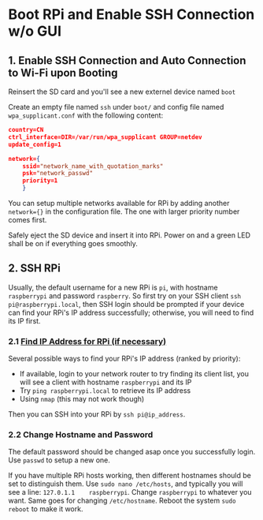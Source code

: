 # Boot RPi and Enable SSH Connection w/o GUI 

## 1. Enable SSH Connection and Auto Connection to Wi-Fi upon Booting
Reinsert the SD card and you'll see a new externel device named `boot`

Create an empty file named `ssh` under `boot/` and config file named `wpa_supplicant.conf` with the following content: 
```json
country=CN
ctrl_interface=DIR=/var/run/wpa_supplicant GROUP=netdev
update_config=1

network={
	ssid="network_name_with_quotation_marks"
	psk="network_passwd"
	priority=1
	} 
```

You can setup multiple networks available for RPi by adding another `network={}` in the configuration file. The one with larger priority number comes first.

Safely eject the SD device and insert it into RPi. Power on and a green LED shall be on if everything goes smoothly.

## 2. SSH RPi
Usually, the default username for a new RPi is `pi`, with hostname `raspberrypi` and password `raspberry`. So first try on your SSH client `ssh pi@raspberrypi.local`, then SSH login should be prompted if your device can find your RPi's IP address successfully; otherwise, you will need to find its IP first.

### 2.1 [Find IP Address for RPi (if necessary)](https://pimylifeup.com/raspberry-pi-ip-address/)
Several possible ways to find your RPi's IP address (ranked by priority):

- If available, login to your network router to try finding its client list, you will see a client with hostname `raspberrypi`
 and its IP
- Try `ping raspberrypi.local` to retrieve its IP address
- Using `nmap` (this may not work though)

Then you can SSH into your RPi by `ssh pi@ip_address`.

### 2.2 Change Hostname and Password
The default password should be changed asap once you successfully login. Use `passwd` to setup a new one.

If you have multiple RPi hosts working, then different hostnames should be set to distinguish them. Use `sudo nano /etc/hosts`, and typically you will see a line: `127.0.1.1    raspberrypi`. Change `raspberrypi` to whatever you want. Same goes for changing `/etc/hostname`. Reboot the system `sudo reboot` to make it work.
<!--stackedit_data:
eyJoaXN0b3J5IjpbLTE3MTkyNTIxNzVdfQ==
-->